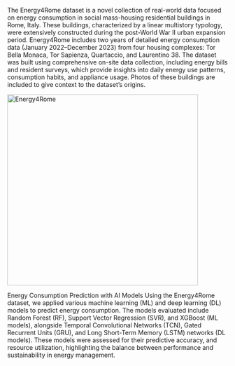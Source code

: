 


The Energy4Rome dataset is a novel collection of real-world data focused on energy consumption in social mass-housing residential buildings in Rome, Italy. These buildings, characterized by a linear multistory typology, were extensively constructed during the post-World War II urban expansion period. Energy4Rome includes two years of detailed energy consumption data (January 2022–December 2023) from four housing complexes: Tor Bella Monaca, Tor Sapienza, Quartaccio, and Laurentino 38. The dataset was built using comprehensive on-site data collection, including energy bills and resident surveys, which provide insights into daily energy use patterns, consumption habits, and appliance usage. Photos of these buildings are included to give context to the dataset’s origins.


<img width="436" alt="Energy4Rome" src="https://github.com/user-attachments/assets/bf66647c-ebb3-4f49-b122-1134a2cfdb0e" />

Energy Consumption Prediction with AI Models
Using the Energy4Rome dataset, we applied various machine learning (ML) and deep learning (DL) models to predict energy consumption. The models evaluated include Random Forest (RF), Support Vector Regression (SVR), and XGBoost (ML models), alongside Temporal Convolutional Networks (TCN), Gated Recurrent Units (GRU), and Long Short-Term Memory (LSTM) networks (DL models). These models were assessed for their predictive accuracy, and resource utilization, highlighting the balance between performance and sustainability in energy management.


